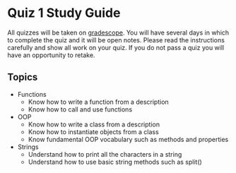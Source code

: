 # Quiz 1 Study Guide

All quizzes will be taken on [gradescope](https://www.gradescope.com/courses/131138). You will have several days in which to complete the quiz and it will be open notes. Please read the instructions carefully and show all work on your quiz. If you do not pass a quiz you will have an opportunity to retake.

## Topics
- Functions
    - Know how to write a function from a description
    - Know how to call and use functions
- OOP
    - Know how to write a class from a description
    - Know how to instantiate objects from a class
    - Know fundamental OOP vocabulary such as methods and properties
- Strings
    - Understand how to print all the characters in a string
    - Understand how to use basic string methods such as split()